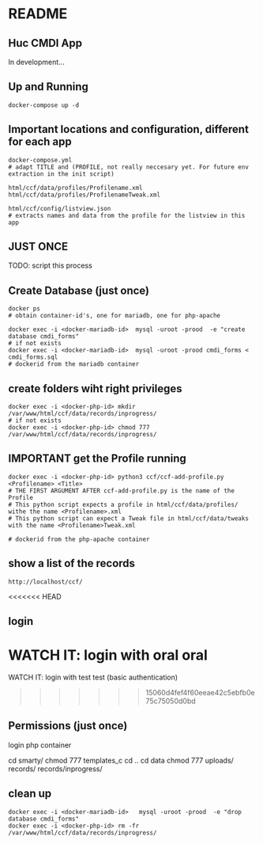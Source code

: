 # README

## Huc CMDI App

In development... 

## Up and Running

    docker-compose up -d

## Important locations and configuration, different for each app

    docker-compose.yml 
    # adapt TITLE and (PROFILE, not really neccesary yet. For future env extraction in the init script)

    html/ccf/data/profiles/Profilename.xml
    html/ccf/data/profiles/ProfilenameTweak.xml

    html/ccf/config/listview.json
    # extracts names and data from the profile for the listview in this app


## JUST ONCE

TODO: script this process

## Create Database (just once)
    docker ps
    # obtain container-id's, one for mariadb, one for php-apache

    docker exec -i <docker-mariadb-id>  mysql -uroot -prood  -e "create database cmdi_forms"
    # if not exists
    docker exec -i <docker-mariadb-id>  mysql -uroot -prood cmdi_forms < cmdi_forms.sql
    # dockerid from the mariadb container
    
## create folders wiht right privileges

    docker exec -i <docker-php-id> mkdir /var/www/html/ccf/data/records/inprogress/
    # if not exists
    docker exec -i <docker-php-id> chmod 777 /var/www/html/ccf/data/records/inprogress/


## IMPORTANT get the Profile running

    docker exec -i <docker-php-id> python3 ccf/ccf-add-profile.py <Profilename> <Title>
    # THE FIRST ARGUMENT AFTER ccf-add-profile.py is the name of the Profile 
    # This python script expects a profile in html/ccf/data/profiles/ withe the name <Profilename>.xml
    # This python script can expect a Tweak file in html/ccf/data/tweaks with the name <Profilename>Tweak.xml

    # dockerid from the php-apache container

## show a list of the records

    http://localhost/ccf/

<<<<<<< HEAD
## login

WATCH IT: login with oral oral
=======
WATCH IT: login with test test (basic authentication)
>>>>>>> 15060d4fef4f60eeae42c5ebfb0e75c75050d0bd

## Permissions (just once)

login php container

cd smarty/
chmod 777 templates_c
cd ..
cd data
chmod 777 uploads/ records/ records/inprogress/ 


 ## clean up

    docker exec -i <docker-mariadb-id>   mysql -uroot -prood  -e "drop  database cmdi_forms"
    docker exec -i <docker-php-id> rm -fr /var/www/html/ccf/data/records/inprogress/

